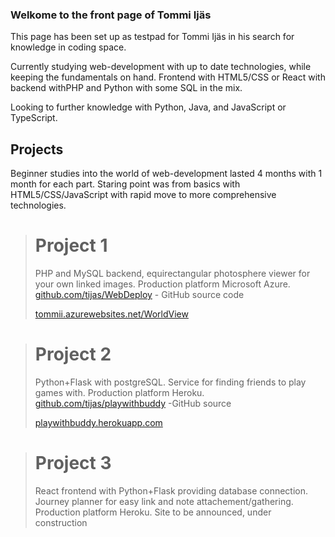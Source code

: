 ### Welkome to the front page of Tommi Ijäs 

This page has been set up as testpad for Tommi Ijäs in his search for knowledge in coding space.

Currently studying web-development with up to date technologies, while keeping the fundamentals on hand. Frontend with HTML5/CSS or React with backend withPHP and Python with some SQL in the mix.

Looking to further knowledge with Python, Java, and JavaScript or TypeScript.

## Projects

Beginner studies into the world of web-development lasted 4 months with 1 month for each part. Staring point was from basics with HTML5/CSS/JavaScript with rapid move to more comprehensive technologies.

># Project 1
>PHP and MySQL backend, equirectangular photosphere viewer for your own linked images.
>Production platform Microsoft Azure.
>[github.com/tijas/WebDeploy](https://github.com/tijas/WebDeploy) - GitHub source code
>
>[tommii.azurewebsites.net/WorldView](https://tommii.azurewebsites.net/WorldView)


># Project 2
>Python+Flask with postgreSQL. Service for finding friends to play games with.
>Production platform Heroku.
>[github.com/tijas/playwithbuddy](https://github.com/tijas/playwithbuddy) -GitHub source
>
>[playwithbuddy.herokuapp.com](https://playwithbuddy.herokuapp.com/)


># Project 3
>React frontend with Python+Flask providing database connection. Journey planner for easy link and note attachement/gathering.
>Production platform Heroku.
>Site to be announced, under construction

